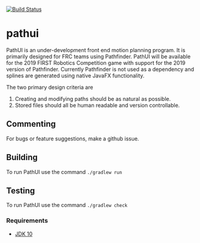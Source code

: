 [![Build Status](https://travis-ci.org/wpilibsuite/PathUI.svg?branch=master)](https://travis-ci.org/wpilibsuite/PathUI)
# pathui

PathUI is an under-development front end motion planning program. It is primarily designed for FRC teams using Pathfinder. PathUI will be available for the 2019 FIRST Robotics Competition game with support for the 2019 version of Pathfinder. Currently Pathfinder is not used as a dependency and splines are generated using native JavaFX functionality.

The two primary design criteria are
1. Creating and modifying paths should be as natural as possible.
2. Stored files should all be human readable and version controllable.

## Commenting
For bugs or feature suggestions, make a github issue.

## Building

To run PathUI use the command `./gradlew run`

## Testing

To run PathUI use the command `./gradlew check`

### Requirements
- [JDK 10](http://www.oracle.com/technetwork/java/javase/downloads/jdk10-downloads-4416644.html)
